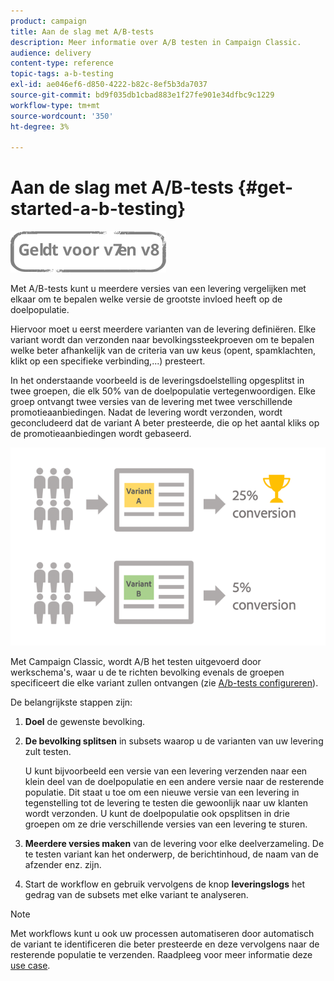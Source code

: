 ```yaml
---
product: campaign
title: Aan de slag met A/B-tests
description: Meer informatie over A/B testen in Campaign Classic.
audience: delivery
content-type: reference
topic-tags: a-b-testing
exl-id: ae046ef6-d850-4222-b82c-8ef5b3da7037
source-git-commit: bd9f035db1cbad883e1f27fe901e34dfbc9c1229
workflow-type: tm+mt
source-wordcount: '350'
ht-degree: 3%

---
```


# Aan de slag met A/B-tests {#get-started-a-b-testing}

![](../../assets/common.svg)

Met A/B-tests kunt u meerdere versies van een levering vergelijken met elkaar om te bepalen welke versie de grootste invloed heeft op de doelpopulatie.

Hiervoor moet u eerst meerdere varianten van de levering definiëren. Elke variant wordt dan verzonden naar bevolkingssteekproeven om te bepalen welke beter afhankelijk van de criteria van uw keus (opent, spamklachten, klikt op een specifieke verbinding,...) presteert.

In het onderstaande voorbeeld is de leveringsdoelstelling opgesplitst in twee groepen, die elk 50% van de doelpopulatie vertegenwoordigen. Elke groep ontvangt twee versies van de levering met twee verschillende promotieaanbiedingen. Nadat de levering wordt verzonden, wordt geconcludeerd dat de variant A beter presteerde, die op het aantal kliks op de promotieaanbiedingen wordt gebaseerd.

![](assets/a-b-testing-schema.png)

Met Campaign Classic, wordt A/B het testen uitgevoerd door werkschema&#39;s, waar u de te richten bevolking evenals de groepen specificeert die elke variant zullen ontvangen (zie [A/b-tests configureren](configuring-a-b-testing.md)).

De belangrijkste stappen zijn:

1. **Doel** de gewenste bevolking.
1. **De bevolking splitsen** in subsets waarop u de varianten van uw levering zult testen.

   U kunt bijvoorbeeld een versie van een levering verzenden naar een klein deel van de doelpopulatie en een andere versie naar de resterende populatie. Dit staat u toe om een nieuwe versie van een levering in tegenstelling tot de levering te testen die gewoonlijk naar uw klanten wordt verzonden. U kunt de doelpopulatie ook opsplitsen in drie groepen om ze drie verschillende versies van een levering te sturen.

1. **Meerdere versies maken** van de levering voor elke deelverzameling. De te testen variant kan het onderwerp, de berichtinhoud, de naam van de afzender enz. zijn.
1. Start de workflow en gebruik vervolgens de knop **leveringslogs** het gedrag van de subsets met elke variant te analyseren.

>[!NOTE]
>
>Met workflows kunt u ook uw processen automatiseren door automatisch de variant te identificeren die beter presteerde en deze vervolgens naar de resterende populatie te verzenden. Raadpleeg voor meer informatie deze [use case](a-b-testing-use-case.md).

